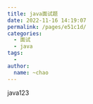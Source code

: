 ```yaml
---
title: java面试题
date: 2022-11-16 14:19:07
permalink: /pages/e51c1d/
categories:
  - 面试
  - java
tags:
  - 
author: 
  name: ~chao
---
```

java123